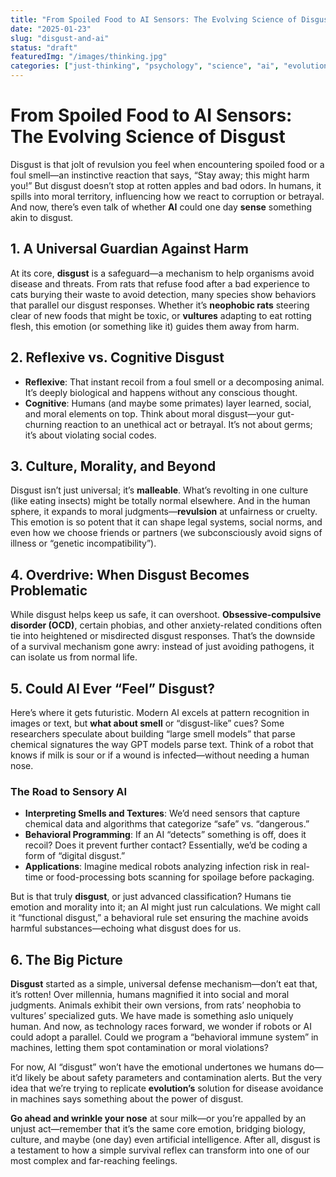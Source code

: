```yaml
---
title: "From Spoiled Food to AI Sensors: The Evolving Science of Disgust"
date: "2025-01-23"
slug: "disgust-and-ai"
status: "draft"
featuredImg: "/images/thinking.jpg"
categories: ["just-thinking", "psychology", "science", "ai", "evolution"]
---
```


# From Spoiled Food to AI Sensors: The Evolving Science of Disgust

Disgust is that jolt of revulsion you feel when encountering spoiled food or a foul smell—an instinctive reaction that says, “Stay away; this might harm you!” But disgust doesn’t stop at rotten apples and bad odors. In humans, it spills into moral territory, influencing how we react to corruption or betrayal. And now, there’s even talk of whether **AI** could one day **sense** something akin to disgust.

## 1. A Universal Guardian Against Harm
At its core, **disgust** is a safeguard—a mechanism to help organisms avoid disease and threats. From rats that refuse food after a bad experience to cats burying their waste to avoid detection, many species show behaviors that parallel our disgust responses. Whether it’s **neophobic rats** steering clear of new foods that might be toxic, or **vultures** adapting to eat rotting flesh, this emotion (or something like it) guides them away from harm.

## 2. Reflexive vs. Cognitive Disgust
- **Reflexive**: That instant recoil from a foul smell or a decomposing animal. It’s deeply biological and happens without any conscious thought.  
- **Cognitive**: Humans (and maybe some primates) layer learned, social, and moral elements on top. Think about moral disgust—your gut-churning reaction to an unethical act or betrayal. It’s not about germs; it’s about violating social codes.

## 3. Culture, Morality, and Beyond
Disgust isn’t just universal; it’s **malleable**. What’s revolting in one culture (like eating insects) might be totally normal elsewhere. And in the human sphere, it expands to moral judgments—**revulsion** at unfairness or cruelty. This emotion is so potent that it can shape legal systems, social norms, and even how we choose friends or partners (we subconsciously avoid signs of illness or “genetic incompatibility”).

## 4. Overdrive: When Disgust Becomes Problematic
While disgust helps keep us safe, it can overshoot. **Obsessive-compulsive disorder (OCD)**, certain phobias, and other anxiety-related conditions often tie into heightened or misdirected disgust responses. That’s the downside of a survival mechanism gone awry: instead of just avoiding pathogens, it can isolate us from normal life.

## 5. Could AI Ever “Feel” Disgust?
Here’s where it gets futuristic. Modern AI excels at pattern recognition in images or text, but **what about smell** or “disgust-like” cues? Some researchers speculate about building “large smell models” that parse chemical signatures the way GPT models parse text. Think of a robot that knows if milk is sour or if a wound is infected—without needing a human nose.

### The Road to Sensory AI
- **Interpreting Smells and Textures**: We’d need sensors that capture chemical data and algorithms that categorize “safe” vs. “dangerous.”  
- **Behavioral Programming**: If an AI “detects” something is off, does it recoil? Does it prevent further contact? Essentially, we’d be coding a form of “digital disgust.”  
- **Applications**: Imagine medical robots analyzing infection risk in real-time or food-processing bots scanning for spoilage before packaging.

But is that truly **disgust**, or just advanced classification? Humans tie emotion and morality into it; an AI might just run calculations. We might call it “functional disgust,” a behavioral rule set ensuring the machine avoids harmful substances—echoing what disgust does for us.

## 6. The Big Picture
**Disgust** started as a simple, universal defense mechanism—don’t eat that, it’s rotten! Over millennia, humans magnified it into social and moral judgments. Animals exhibit their own versions, from rats’ neophobia to vultures’ specialized guts. We have made is something aslo uniquely human.  And now, as technology races forward, we wonder if robots or AI could adopt a parallel. Could we program a “behavioral immune system” in machines, letting them spot contamination or moral violations?

For now, AI “disgust” won’t have the emotional undertones we humans do—it’d likely be about safety parameters and contamination alerts. But the very idea that we’re trying to replicate **evolution’s** solution for disease avoidance in machines says something about the power of disgust.

**Go ahead and wrinkle your nose** at sour milk—or you’re appalled by an unjust act—remember that it’s the same core emotion, bridging biology, culture, and maybe (one day) even artificial intelligence. After all, disgust is a testament to how a simple survival reflex can transform into one of our most complex and far-reaching feelings.